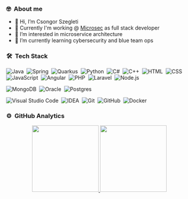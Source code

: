 ### 🤓 &nbsp;About me

- 👋 Hi, I’m Csongor Szegleti
- 💼 Currently I'm working @ <a href="https://www.microsec.hu/">Microsec</a> as full stack developer
- 👀 I’m interested in microservice architecture
- 🌱 I’m currently learning cybersecurity and blue team ops

### 🛠 &nbsp;Tech Stack

![Java](https://img.shields.io/badge/-Java-05122A?style=flat&logo=Java&logoColor=FFA518)&nbsp;
![Spring](https://img.shields.io/badge/-Spring-05122A?style=flat&logo=Spring)&nbsp;
![Quarkus](https://img.shields.io/badge/-Quarkus-05122A?style=flat&logo=Quarkus)&nbsp;
![Python](https://img.shields.io/badge/-Python-05122A?style=flat&logo=python)&nbsp;
![C#](https://img.shields.io/badge/-C%23-05122A?style=flat&logo=Csharp)&nbsp;
![C++](https://img.shields.io/badge/C++-05122A?style=flat&logo=C%2B%2B&logoColor=00599C)&nbsp;
![HTML](https://img.shields.io/badge/-HTML-05122A?style=flat&logo=HTML5)&nbsp;
![CSS](https://img.shields.io/badge/-CSS-05122A?style=flat&logo=CSS3&logoColor=1572B6)&nbsp;
![JavaScript](https://img.shields.io/badge/-JavaScript-05122A?style=flat&logo=javascript)&nbsp;
![Angular](https://img.shields.io/badge/-Angular-05122A?style=flat&logo=Angular)&nbsp;
![PHP](https://img.shields.io/badge/-PHP-05122A?style=flat&logo=Php)&nbsp;
![Laravel](https://img.shields.io/badge/-Laravel-05122A?style=flat&logo=Laravel)&nbsp;
![Node.js](https://img.shields.io/badge/-Node.js-05122A?style=flat&logo=node.js)&nbsp;

![MongoDB](https://img.shields.io/badge/-MongoDB-05122A?style=flat&logo=mongodb)&nbsp;
![Oracle](https://img.shields.io/badge/-OracleDB-05122A?style=flat&logo=oracle)&nbsp;
![Postgres](https://img.shields.io/badge/-PostgreSQL-05122A?style=flat&logo=postgresql)&nbsp;


![Visual Studio Code](https://img.shields.io/badge/-Visual%20Studio%20Code-05122A?style=flat&logo=visual-studio-code&logoColor=007ACC)&nbsp;
![IDEA](https://img.shields.io/badge/-IntelliJ-05122A?style=flat&logo=intellij-idea)&nbsp;
![Git](https://img.shields.io/badge/-Git-05122A?style=flat&logo=git)&nbsp;
![GitHub](https://img.shields.io/badge/-GitHub-05122A?style=flat&logo=github)&nbsp;
![Docker](https://img.shields.io/badge/-Docker-05122A?style=flat&logo=docker)&nbsp;



### ⚙️ &nbsp;GitHub Analytics

<p align="center">
<a href="https://github.com/CsSzegleti">
  <img height="180em" src="https://github-readme-stats-eight-theta.vercel.app/api?username=CsSzegleti&show_icons=true&theme=algolia&include_all_commits=true&count_private=true"/>
  <img height="180em" src="https://github-readme-stats-eight-theta.vercel.app/api/top-langs/?username=CsSzegleti&layout=compact&langs_count=8&count_private=true&theme=algolia"/>
  </a>
</p>
